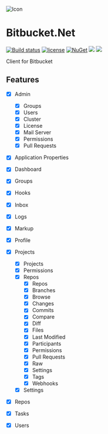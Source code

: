 ![Icon](https://i.imgur.com/OsDAzyV.png)
# Bitbucket.Net 
[![Build status](https://ci.appveyor.com/api/projects/status/hr3rure7ys0upmy7?svg=true)](https://ci.appveyor.com/project/lvermeulen/bitbucket-net)
 [![license](https://img.shields.io/github/license/lvermeulen/Bitbucket.Net.svg?maxAge=2592000)](https://github.com/lvermeulen/Bitbucket.Net/blob/master/LICENSE) [![NuGet](https://img.shields.io/nuget/vpre/Bitbucket.Net.svg?maxAge=2592000)](https://www.nuget.org/packages/Bitbucket.Net/) 
 ![](https://img.shields.io/badge/.net-4.5.2-yellowgreen.svg) ![](https://img.shields.io/badge/netstandard-1.4-yellowgreen.svg)

Client for Bitbucket

## Features
* [X] Admin
	* [X] Groups
	* [X] Users
	* [X] Cluster
	* [X] License
	* [X] Mail Server
	* [X] Permissions
	* [X] Pull Requests
* [X] Application Properties
* [X] Dashboard
* [X] Groups
* [X] Hooks
* [X] Inbox
* [X] Logs
* [X] Markup
* [X] Profile
* [X] Projects
	* [X] Projects
	* [X] Permissions
	* [X] Repos
		* [X] Repos
		* [X] Branches
		* [X] Browse
		* [X] Changes
		* [X] Commits
		* [X] Compare
		* [X] Diff
		* [X] Files
		* [X] Last Modified
		* [X] Participants
		* [X] Permissions
		* [X] Pull Requests
		* [X] Raw
		* [X] Settings
		* [X] Tags
		* [X] Webhooks
	* [X] Settings
* [X] Repos
* [X] Tasks
* [X] Users


